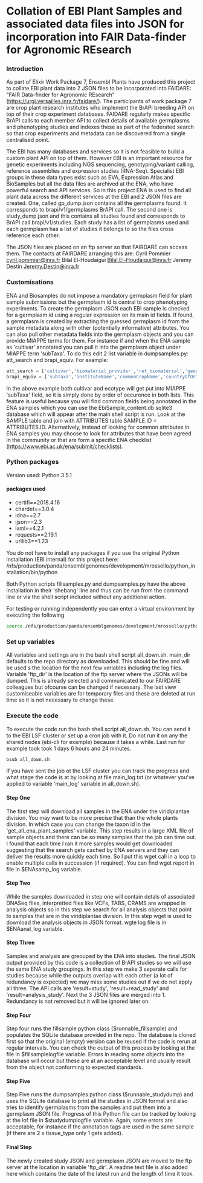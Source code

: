 # Collation of EBI Plant Samples and associated data files into JSON for incorporation into FAIR Data-finder for Agronomic REsearch

### Introduction

As part of Elixir Work Package 7, Ensembl Plants have produced this project to collate EBI plant data into 2 JSON files to be incorporated into FAIDARE: "FAIR Data-finder for Agronomic REsearch" (https://urgi.versailles.inra.fr/faidare/). The participants of work package 7 are crop plant research institutes who implement the BrAPI breeding API on top of their crop experiment databases. FAIDARE regularly makes specific BrAPI calls to each member API to collect details of available germplasms and phenotyping studies and indexes these as part of the federated search so that crop experiments and metadata can be discovered from a single centralised point.

The EBI has many databases and services so it is not feasible to build a custom plant API on top of them. However EBI is an important resource for genetic experiments including NGS sequencing, genotyping/variant calling, reference assemblies and expression studies (RNA-Seq). Specialist EBI groups in these data types exist such as EVA, Expression Atlas and BioSamples but all the data files are archived at the ENA, who have powerful search and API services. So in this project ENA is used to find all plant data across the different services at the EBI and 2 JSON files are created. One, called gp_dump.json contains all the germplasms found. It corresponds to brapi/v1/germplasms BrAPI call. The second one is study_dump.json and this contains all studies found and corresponds to BrAPI call brapi/v1/studies. Each study has a list of germplasms used and each germplasm has a list of studies it belongs to so the files cross reference each other. 

The JSON files are placed on an ftp server so that FAIRDARE can access them. The contacts at FAIRDARE arranging this are:
Cyril Pommier <cyril.pommier@inra.fr>
Bilal El-Houdaigui <Bilal.El-Houdaigui@inra.fr>
Jeremy Destin <Jeremy.Destin@inra.fr>

### Customisations

ENA and Biosamples do not impose a mandatory germplasm field for plant sample submissions but the germplasm id is central to crop phenotyping experiments. To create the germplasm JSON each EBI sample is checked for a germplasm id using a regular expression on its main id fields. If found, a germplasm is created by extracting the guessed germplasm id from the sample metadata along with other (potentially informative) attributes. You can also pull other metadata fields into the germplasm objects and you can provide MIAPPE terms for them. For instance if and when the ENA sample as 'cultivar' annotated you can pull it into the germplasm object under MIAPPE term 'subTaxa'. To do this edit 2 list variable in dumpsamples.py: att_search and brapi_equiv. For example:
```python
att_search = ['cultivar','biomaterial_provider','ref_biomaterial','geographic location (country and/or sea)','ecotype']
brapi_equiv = ['subTaxa','instituteName','commonCropName','countryOfOriginCode','subTaxa'] 
```
In the above example both cultivar and ecotype will get put into MIAPPE 'subTaxa' field, so it is simply done by order of occurence in both lists. This feature is useful because you will find common fields being annotated in the ENA samples which you can use the EbiSample_content.db sqlite3 database which will appear after the main shell script is run. Look at the SAMPLE table and join with ATTRIBUTES table SAMPLE.ID = ATTRIBUTES.ID. Alternatively, instead of looking for common attributes in ENA samples you may choose to look for attributes that have been agreed in the community or that are form a specific ENA checklist (https://www.ebi.ac.uk/ena/submit/checklists).

### Python packages
Version used: Python 3.5.1

#### packages used
* certifi==2018.4.16
* chardet==3.0.4
* idna==2.7
* ijson==2.3
* lxml==4.2.1
* requests==2.19.1
* urllib3==1.23

You do not have to install any packages if you use the original Python installation (EBI internal) for this project here:
/nfs/production/panda/ensemblgenomes/development/mrossello/python_installation/bin/python

Both Python scripts fillsamples.py and dumpsamples.py have the above installation in their 'shebang' line and thus can be run from the command line or via the shell script included without any additional action. 

For testing or running independently you can enter a virtual environment by executing the following
```bash
source /nfs/production/panda/ensemblgenomes/development/mrossello/python_installation/bin/activate
```

### Set up variables
All variables and settings are in the bash shell script all_down.sh.
main_dir defaults to the repo directory as downloaded. This should be fine and will be used s the location for the next few veriables including the log files.
Variable 'ftp_dir' is the location of the ftp server where the JSONs will be dumped. This is already selected and communicated to our FAIRDARE colleagues but ofcourse can be changed if necessary. 
The last view customiseable variables are for temporary files and these are deleted at run time so it is not necessary to change these.

### Execute the code

To execute the code run the bash shell script all_down.sh. You can send it to the EBI LSF cluster or set up a cron job with it. Do not run it on any the shared nodes (ebi-cli for example) because it takes a while. Last run for example took took 1 days 6 hours and 24 minutes.
```bash
bsub all_down.sh
```
If you have sent the job ot the LSF cluster you can track the progress and what stage the code is at by looking at file main_log.txt (or whatever you've applied to variable 'main_log' variable in all_down.sh). 

#### Step One
The first step will download all samples in the ENA under the viridiplantae division. You may want to be more precise that than the whole plants division. In which case you can change the taxon id in the 'get_all_ena_plant_samples' variable. This step results in a large XML file of sample objects and there can be so many samples that the job can time out. I found that each time I ran it more samples would get downloaded suggesting that the search gets cached by ENA servers and they can deliver the results more quickly each time. So I put this wget call in a loop to enable multiple calls in succession (if required). You can find wget report in file in $ENAsamp_log variable.

#### Step Two
While the samples downloaded in step one will contain detals of associated DNASeq files, interpretted files like VCFs, TABS, CRAMS are wrapped in analysis objects so in this step we search for all analysis objects that point to samples that are in the viridiplantae division. In this step wget is used to download the analysis objects in JSON format. wgte log file is in $ENAanal_log variable.

#### Step Three
Samples and analysis are greouped by the ENA into studies. The final JSON output provided by this code is a collection of BrAPI studies so we will use the same ENA study groupings. In this step we make 3 separate calls for studies because while the outputs overlap with each other (a lot of redundancy is expected) we may miss some studies out if we do not apply all three. The API calls are 'result=study', 'result=read_study' and 'result=analysis_study'. Next the 3 JSON files are merged into 1. Redundancy is not removed but it will be ignored later on.

#### Step Four
Step four runs the fillsample python class ($runnable_fillsample) and populates the SQLite database provided in the repo. The database is cloned first so that the original (empty) version can be reused if the code is rerun at regular intervals. You can check the output of this process by looking at the file in $fillsamplelogfile variable. Errors in reading some objects into the database will occur but these are at an acceptable level and usually result from the object not conforming to expected standards. 

#### Step Five
Step Five runs the dumpsamples python class ($runnable_studydump) and uses the SQLite database to print all the studies in JSON format and also tries to identify germplasms from the samples and put them into a germplasm JSON file. Progress of this Python file can be tracked by looking at the lof file in $studydumplogfile variable. Again, some errors are acceptable, for instance if the annotation tags are used in the same sample (if there are 2 x tissue_type only 1 gets added). 

#### Final Step
The newly created study JSON and germplasm JSON are moved to the ftp server at the location in variable 'ftp_dir'. A readme text file is also added here which contains the date of the latest run and the length of time it took.


